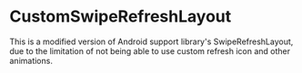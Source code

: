 # CustomSwipeRefreshLayout

This is a modified version of Android support library's SwipeRefreshLayout, due to the limitation of not being able to use custom refresh icon and other animations.
